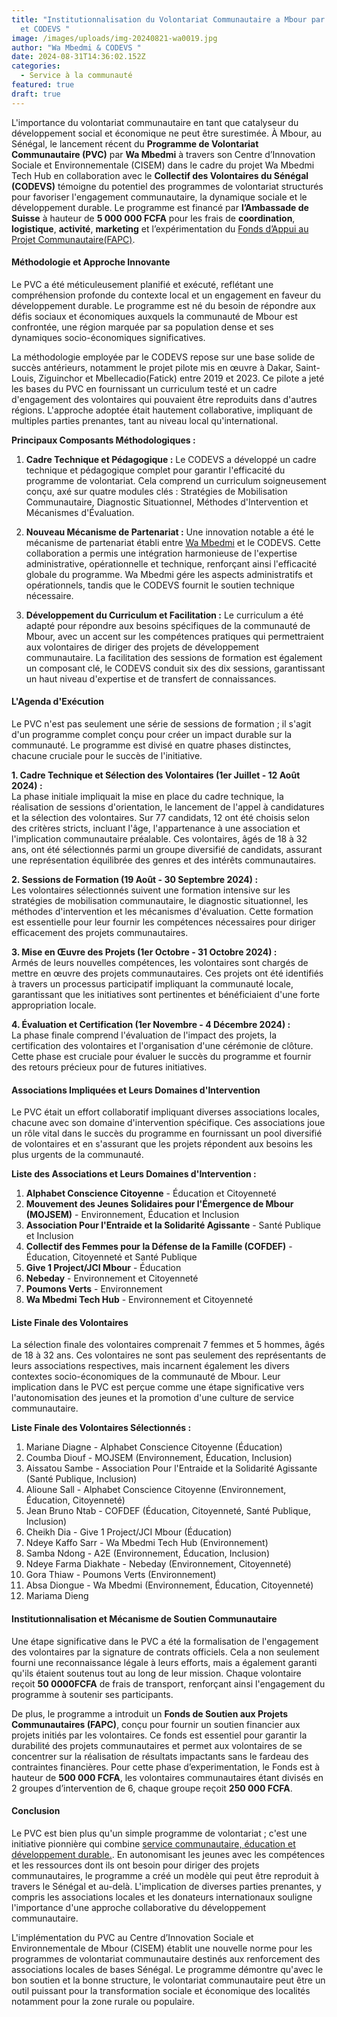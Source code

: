 ```yaml
---
title: "Institutionnalisation du Volontariat Communautaire a Mbour par Wa Mbedmi
  et CODEVS "
image: /images/uploads/img-20240821-wa0019.jpg
author: "Wa Mbedmi & CODEVS "
date: 2024-08-31T14:36:02.152Z
categories:
  - Service à la communauté
featured: true
draft: true
---
```

L'importance du volontariat communautaire en tant que catalyseur du développement social et économique ne peut être surestimée. À Mbour, au Sénégal, le lancement récent du **Programme de Volontariat Communautaire (PVC)** par **Wa Mbedmi** à travers son Centre d’Innovation Sociale et Environnementale (CISEM) dans le cadre du projet Wa Mbedmi Tech Hub en collaboration avec le **Collectif des Volontaires du Sénégal (CODEVS)** témoigne du potentiel des programmes de volontariat structurés pour favoriser l'engagement communautaire, la dynamique sociale et le développement durable. Le programme est financé par **l’Ambassade de Suisse** à hauteur de **5 000 000 FCFA** pour les frais de **coordination**, **logistique**, **activité**, **marketing** et l’expérimentation du [Fonds d’Appui au Projet Communautaire(FAPC)](https://codevsn.org/actualites/questionner-laide-internationale-au-developpement-une-alternative-avec-le-modele-du-codevs/).

#### Méthodologie et Approche Innovante

Le PVC a été méticuleusement planifié et exécuté, reflétant une compréhension profonde du contexte local et un engagement en faveur du développement durable. Le programme est né du besoin de répondre aux défis sociaux et économiques auxquels la communauté de Mbour est confrontée, une région marquée par sa population dense et ses dynamiques socio-économiques significatives.

La méthodologie employée par le CODEVS repose sur une base solide de succès antérieurs, notamment le projet pilote mis en œuvre à Dakar, Saint-Louis, Ziguinchor et Mbellecadio(Fatick) entre 2019 et 2023. Ce pilote a jeté les bases du PVC en fournissant un curriculum testé et un cadre d'engagement des volontaires qui pouvaient être reproduits dans d'autres régions. L'approche adoptée était hautement collaborative, impliquant de multiples parties prenantes, tant au niveau local qu'international.

**Principaux Composants Méthodologiques :**

1. **Cadre Technique et Pédagogique :** Le CODEVS a développé un cadre technique et pédagogique complet pour garantir l'efficacité du programme de volontariat. Cela comprend un curriculum soigneusement conçu, axé sur quatre modules clés : Stratégies de Mobilisation Communautaire, Diagnostic Situationnel, Méthodes d'Intervention et Mécanismes d'Évaluation.

2. **Nouveau Mécanisme de Partenariat :** Une innovation notable a été le mécanisme de partenariat établi entre [Wa Mbedmi](https://codevsn.org/associations/wa-mbedmi/) et le CODEVS. Cette collaboration a permis une intégration harmonieuse de l'expertise administrative, opérationnelle et technique, renforçant ainsi l'efficacité globale du programme. Wa Mbedmi gére les aspects administratifs et opérationnels, tandis que le CODEVS fournit le soutien technique nécessaire.

3. **Développement du Curriculum et Facilitation :** Le curriculum a été adapté pour répondre aux besoins spécifiques de la communauté de Mbour, avec un accent sur les compétences pratiques qui permettraient aux volontaires de diriger des projets de développement communautaire. La facilitation des sessions de formation est également un composant clé, le CODEVS conduit six des dix sessions, garantissant un haut niveau d'expertise et de transfert de connaissances.

#### L'Agenda d'Exécution

Le PVC n'est pas seulement une série de sessions de formation ; il s'agit d'un programme complet conçu pour créer un impact durable sur la communauté. Le programme est divisé en quatre phases distinctes, chacune cruciale pour le succès de l'initiative.

**1. Cadre Technique et Sélection des Volontaires (1er Juillet - 12 Août 2024) :**  
La phase initiale impliquait la mise en place du cadre technique, la réalisation de sessions d'orientation, le lancement de l'appel à candidatures et la sélection des volontaires. Sur 77 candidats, 12 ont été choisis selon des critères stricts, incluant l'âge, l'appartenance à une association et l'implication communautaire préalable. Ces volontaires, âgés de 18 à 32 ans, ont été sélectionnés parmi un groupe diversifié de candidats, assurant une représentation équilibrée des genres et des intérêts communautaires.

**2. Sessions de Formation (19 Août - 30 Septembre 2024) :**  
Les volontaires sélectionnés suivent une formation intensive sur les stratégies de mobilisation communautaire, le diagnostic situationnel, les méthodes d'intervention et les mécanismes d'évaluation. Cette formation est essentielle pour leur fournir les compétences nécessaires pour diriger efficacement des projets communautaires.

**3. Mise en Œuvre des Projets (1er Octobre - 31 Octobre 2024) :**  
Armés de leurs nouvelles compétences, les volontaires sont chargés de mettre en œuvre des projets communautaires. Ces projets ont été identifiés à travers un processus participatif impliquant la communauté locale, garantissant que les initiatives sont pertinentes et bénéficiaient d'une forte appropriation locale.

**4. Évaluation et Certification (1er Novembre - 4 Décembre 2024) :**  
La phase finale comprend l'évaluation de l'impact des projets, la certification des volontaires et l'organisation d'une cérémonie de clôture. Cette phase est cruciale pour évaluer le succès du programme et fournir des retours précieux pour de futures initiatives.

#### Associations Impliquées et Leurs Domaines d'Intervention

Le PVC était un effort collaboratif impliquant diverses associations locales, chacune avec son domaine d'intervention spécifique. Ces associations joue un rôle vital dans le succès du programme en fournissant un pool diversifié de volontaires et en s'assurant que les projets répondent aux besoins les plus urgents de la communauté.

**Liste des Associations et Leurs Domaines d'Intervention :**

1. **Alphabet Conscience Citoyenne** - Éducation et Citoyenneté
2. **Mouvement des Jeunes Solidaires pour l'Émergence de Mbour (MOJSEM)** - Environnement, Éducation et Inclusion
3. **Association Pour l'Entraide et la Solidarité Agissante** - Santé Publique et Inclusion
4. **Collectif des Femmes pour la Défense de la Famille (COFDEF)** - Éducation, Citoyenneté et Santé Publique
5. **Give 1 Project/JCI Mbour** - Éducation
6. **Nebeday** - Environnement et Citoyenneté
7. **Poumons Verts** - Environnement
8. **Wa Mbedmi Tech Hub** - Environnement et Citoyenneté

#### Liste Finale des Volontaires

La sélection finale des volontaires comprenait 7 femmes et 5 hommes, âgés de 18 à 32 ans. Ces volontaires ne sont pas seulement des représentants de leurs associations respectives, mais incarnent également les divers contextes socio-économiques de la communauté de Mbour. Leur implication dans le PVC est perçue comme une étape significative vers l'autonomisation des jeunes et la promotion d'une culture de service communautaire.

**Liste Finale des Volontaires Sélectionnés :**

1. Mariane Diagne - Alphabet Conscience Citoyenne (Éducation)
2. Coumba Diouf - MOJSEM (Environnement, Éducation, Inclusion)
3. Aissatou Sambe - Association Pour l'Entraide et la Solidarité Agissante (Santé Publique, Inclusion)
4. Alioune Sall - Alphabet Conscience Citoyenne (Environnement, Éducation, Citoyenneté)
5. Jean Bruno Ntab - COFDEF (Éducation, Citoyenneté, Santé Publique, Inclusion)
6. Cheikh Dia - Give 1 Project/JCI Mbour (Éducation)
7. Ndeye Kaffo Sarr - Wa Mbedmi Tech Hub (Environnement)
8. Samba Ndong - A2E (Environnement, Éducation, Inclusion)
9. Ndeye Farma Diakhate - Nebeday (Environnement, Citoyenneté)
10. Gora Thiaw - Poumons Verts (Environnement)
11. Absa Diongue - Wa Mbedmi (Environnement, Éducation, Citoyenneté)
12. Mariama Dieng

#### Institutionnalisation et Mécanisme de Soutien Communautaire

Une étape significative dans le PVC a été la formalisation de l'engagement des volontaires par la signature de contrats officiels. Cela a non seulement fourni une reconnaissance légale à leurs efforts, mais a également garanti qu'ils étaient soutenus tout au long de leur mission. Chaque volontaire reçoit **50 0000FCFA** de frais de transport, renforçant ainsi l'engagement du programme à soutenir ses participants.

De plus, le programme a introduit un **Fonds de Soutien aux Projets Communautaires (FAPC)**, conçu pour fournir un soutien financier aux projets initiés par les volontaires. Ce fonds est essentiel pour garantir la durabilité des projets communautaires et permet aux volontaires de se concentrer sur la réalisation de résultats impactants sans le fardeau des contraintes financières. Pour cette phase d’experimentation, le Fonds est à hauteur de **500 000 FCFA**, les volontaires communautaires étant divisés en 2 groupes d’intervention de 6, chaque groupe reçoit **250 000 FCFA**.

#### Conclusion

Le PVC est bien plus qu'un simple programme de volontariat ; c'est une initiative pionnière qui combine [service communautaire, éducation et développement durable.](https://codevsn.org/categories/service-%C3%A0-la-communaut%C3%A9/). En autonomisant les jeunes avec les compétences et les ressources dont ils ont besoin pour diriger des projets communautaires, le programme a créé un modèle qui peut être reproduit à travers le Sénégal et au-delà. L'implication de diverses parties prenantes, y compris les associations locales et les donateurs internationaux souligne l'importance d'une approche collaborative du développement communautaire.

L'implémentation du PVC au Centre d’Innovation Sociale et Environnementale de Mbour (CISEM) établit une nouvelle norme pour les programmes de volontariat communautaire destinés aux renforcement des associations locales de bases Sénégal. Le programme démontre qu'avec le bon soutien et la bonne structure, le volontariat communautaire peut être un outil puissant pour la transformation sociale et économique des localités notamment pour la zone rurale ou populaire.